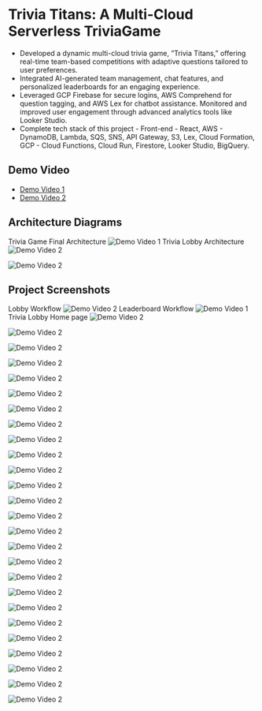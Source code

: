 # Trivia Titans: A Multi-Cloud Serverless TriviaGame

- Developed a dynamic multi-cloud trivia game, ”Trivia Titans,” offering real-time team-based competitions with adaptive
questions tailored to user preferences.
- Integrated AI-generated team management, chat features, and personalized leaderboards for an engaging experience.
- Leveraged GCP Firebase for secure logins, AWS Comprehend for question tagging, and AWS Lex for chatbot assistance.
Monitored and improved user engagement through advanced analytics tools like Looker Studio.
- Complete tech stack of this project - Front-end - React, AWS - DynamoDB, Lambda, SQS, SNS, API Gateway, S3, Lex,
Cloud Formation, GCP - Cloud Functions, Cloud Run, Firestore, Looker Studio, BigQuery.

## Demo Video

- [Demo Video 1](./DemoVideo/SDP14_V1.mp4)
- [Demo Video 2](./DemoVideo/SDP14_V5.mp4)

## Architecture Diagrams
Trivia Game Final Architecture
![Demo Video 1](./Screenshots/FinalArchitecture.png)
Trivia Lobby Architecture
![Demo Video 2](./Screenshots/Architecture1.png)
 
![Demo Video 2](./Screenshots/Architecture2.png)

## Project Screenshots

Lobby Workflow
![Demo Video 2](./Screenshots/lobby1.png)
Leaderboard Workflow
![Demo Video 1](./Screenshots/leaderboard1.png)
Trivia Lobby Home page
![Demo Video 2](./Screenshots/1.png)
 
![Demo Video 2](./Screenshots/2.png)
 
![Demo Video 2](./Screenshots/3.png)
 
![Demo Video 2](./Screenshots/4.png)
 
![Demo Video 2](./Screenshots/5.png)
 
![Demo Video 2](./Screenshots/6.png)
 
![Demo Video 2](./Screenshots/7.png)
 
![Demo Video 2](./Screenshots/8.png)
 
![Demo Video 2](./Screenshots/9.png)
 
![Demo Video 2](./Screenshots/10.png)
 
![Demo Video 2](./Screenshots/11.png)
 
![Demo Video 2](./Screenshots/12.png)
 
![Demo Video 2](./Screenshots/13.png)
 
![Demo Video 2](./Screenshots/14.png)
 
![Demo Video 2](./Screenshots/15.png)
 
![Demo Video 2](./Screenshots/16.png)
 
![Demo Video 2](./Screenshots/17.png)
 
![Demo Video 2](./Screenshots/mail.png)
 
![Demo Video 2](./Screenshots/l1.png)
 
![Demo Video 2](./Screenshots/l2.png)
 
![Demo Video 2](./Screenshots/l3.png)
 
![Demo Video 2](./Screenshots/l4.png)
 
![Demo Video 2](./Screenshots/l5.png)
 
![Demo Video 2](./Screenshots/l6.png)
 
![Demo Video 2](./Screenshots/l7.png)
 
![Demo Video 2](./Screenshots/l8.png)

